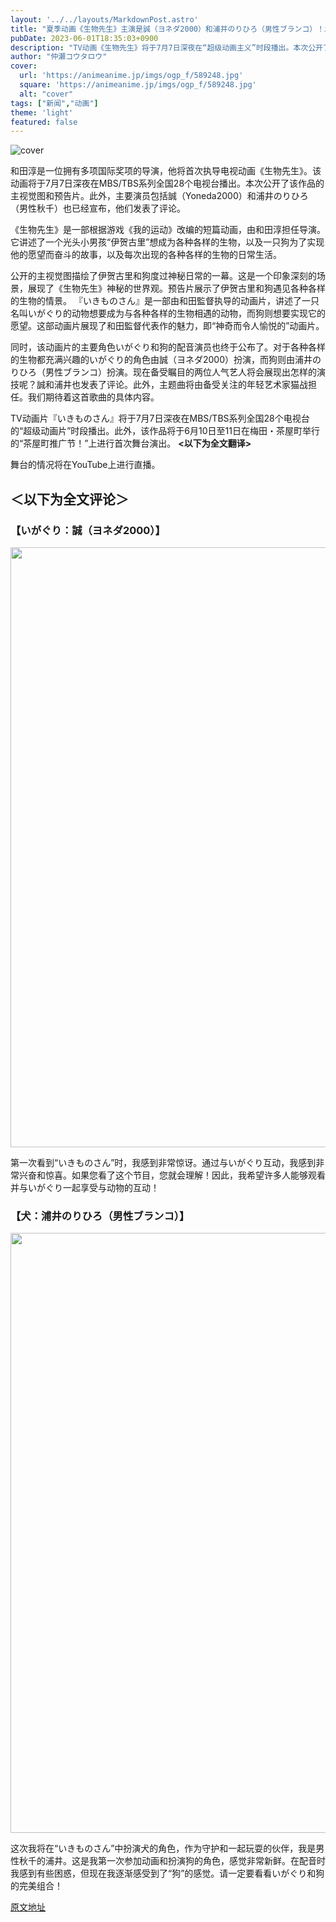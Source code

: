 ```yaml
---
layout: '../../layouts/MarkdownPost.astro'
title: "夏季动画《生物先生》主演是誠（ヨネダ2000）和浦井のりひろ（男性ブランコ）！发布本视觉和PV"  
pubDate: 2023-06-01T18:35:03+0900
description: "TV动画《生物先生》将于7月7日深夜在“超级动画主义”时段播出。本次公开了本视觉和PV。同时宣布了主要声优为誠（ヨネダ2000）和浦井のりひろ（男性ブランコ），并发布了他们的评论。"
author: "仲瀬コウタロウ"
cover:
  url: 'https://animeanime.jp/imgs/ogp_f/589248.jpg'
  square: 'https://animeanime.jp/imgs/ogp_f/589248.jpg'
  alt: "cover"
tags: ["新闻","动画"]
theme: 'light'
featured: false
---
```


![cover](https://animeanime.jp/imgs/ogp_f/589248.jpg)

和田淳是一位拥有多项国际奖项的导演，他将首次执导电视动画《生物先生》。该动画将于7月7日深夜在MBS/TBS系列全国28个电视台播出。本次公开了该作品的主视觉图和预告片。此外，主要演员包括誠（Yoneda2000）和浦井のりひろ（男性秋千）也已经宣布，他们发表了评论。

《生物先生》是一部根据游戏《我的运动》改编的短篇动画，由和田淳担任导演。它讲述了一个光头小男孩“伊贺古里”想成为各种各样的生物，以及一只狗为了实现他的愿望而奋斗的故事，以及每次出现的各种各样的生物的日常生活。

公开的主视觉图描绘了伊贺古里和狗度过神秘日常的一幕。这是一个印象深刻的场景，展现了《生物先生》神秘的世界观。预告片展示了伊贺古里和狗遇见各种各样的生物的情景。
『いきものさん』是一部由和田監督执导的动画片，讲述了一只名叫いがぐり的动物想要成为与各种各样的生物相遇的动物，而狗则想要实现它的愿望。这部动画片展现了和田監督代表作的魅力，即“神奇而令人愉悦的”动画片。

同时，该动画片的主要角色いがぐり和狗的配音演员也终于公布了。对于各种各样的生物都充满兴趣的いがぐり的角色由誠（ヨネダ2000）扮演，而狗则由浦井のりひろ（男性ブランコ）扮演。现在备受瞩目的两位人气艺人将会展现出怎样的演技呢？誠和浦井也发表了评论。此外，主题曲将由备受关注的年轻艺术家猫战担任。我们期待着这首歌曲的具体内容。

TV动画片『いきものさん』将于7月7日深夜在MBS/TBS系列全国28个电视台的“超级动画片”时段播出。此外，该作品将于6月10日至11日在梅田・茶屋町举行的“茶屋町推广节！”上进行首次舞台演出。
**<以下为全文翻译>**

舞台的情况将在YouTube上进行直播。 

<h2 class="title02" style="border-color:#0094f1">＜以下为全文评论＞</h2>

<h3 class="subtitle">【いがぐり：誠（ヨネダ2000）】</h3>

<img src="https://animeanime.jp/imgs/zoom/589251.jpg" class="inline-article-image" width="640" height="960">

第一次看到“いきものさん”时，我感到非常惊讶。通过与いがぐり互动，我感到非常兴奋和惊喜。如果您看了这个节目，您就会理解！因此，我希望许多人能够观看并与いがぐり一起享受与动物的互动！

<h3 class="subtitle">【犬：浦井のりひろ（男性ブランコ）】</h3>

<img src="https://animeanime.jp/imgs/zoom/589250.jpg" class="inline-article-image" width="640" height="960">

这次我将在“いきものさん”中扮演犬的角色，作为守护和一起玩耍的伙伴，我是男性秋千的浦井。这是我第一次参加动画和扮演狗的角色，感觉非常新鲜。在配音时我感到有些困惑，但现在我逐渐感受到了“狗”的感觉。请一定要看看いがぐり和狗的完美组合！

  [原文地址](https://animeanime.jp/article/2023/06/01/77685.html)